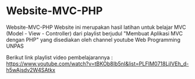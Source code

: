 # Website-MVC-PHP

Website-MVC-PHP
Website ini merupakan hasil latihan untuk belajar MVC (Model - View - Controller) dari playlist berjudul "Membuat Aplikasi MVC dengan PHP" yang disediakan oleh channel youtube Web Programming UNPAS

Berikut link playlist video pembelajarannya : https://www.youtube.com/watch?v=tBKOb8Ib5nI&list=PLFIM0718LjIVEh_d-h5wAjsdv2W4SAtkx
